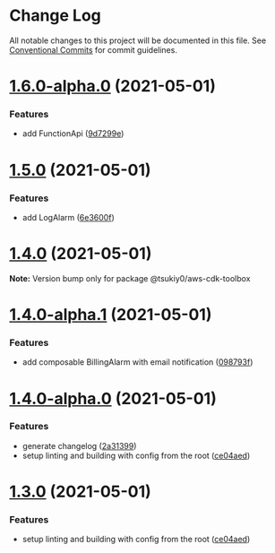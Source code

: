 # Change Log

All notable changes to this project will be documented in this file.
See [Conventional Commits](https://conventionalcommits.org) for commit guidelines.

# [1.6.0-alpha.0](https://github.com/tsukiy0-org/aws-cdk-toolbox/compare/@tsukiy0/aws-cdk-toolbox@1.5.0...@tsukiy0/aws-cdk-toolbox@1.6.0-alpha.0) (2021-05-01)


### Features

* add FunctionApi ([9d7299e](https://github.com/tsukiy0-org/aws-cdk-toolbox/commit/9d7299edf3d72ea27b4d90ac19d7ee96d6d7ead7))





# [1.5.0](https://github.com/tsukiy0-org/aws-cdk-toolbox/compare/@tsukiy0/aws-cdk-toolbox@1.4.0...@tsukiy0/aws-cdk-toolbox@1.5.0) (2021-05-01)


### Features

* add LogAlarm ([6e3600f](https://github.com/tsukiy0-org/aws-cdk-toolbox/commit/6e3600fbc33d84776b7717997722150f5bfcabdf))





# [1.4.0](https://github.com/tsukiy0-org/aws-cdk-toolbox/compare/@tsukiy0/aws-cdk-toolbox@1.4.0-alpha.1...@tsukiy0/aws-cdk-toolbox@1.4.0) (2021-05-01)

**Note:** Version bump only for package @tsukiy0/aws-cdk-toolbox





# [1.4.0-alpha.1](https://github.com/tsukiy0-org/aws-cdk-toolbox/compare/@tsukiy0/aws-cdk-toolbox@1.4.0-alpha.0...@tsukiy0/aws-cdk-toolbox@1.4.0-alpha.1) (2021-05-01)


### Features

* add composable BillingAlarm with email notification ([098793f](https://github.com/tsukiy0-org/aws-cdk-toolbox/commit/098793fff77e161263eeae5886d30e047453333a))





# [1.4.0-alpha.0](https://github.com/tsukiy0-org/aws-cdk-toolbox/compare/@tsukiy0/aws-cdk-toolbox@1.3.0...@tsukiy0/aws-cdk-toolbox@1.4.0-alpha.0) (2021-05-01)


### Features

* generate changelog ([2a31399](https://github.com/tsukiy0-org/aws-cdk-toolbox/commit/2a31399bf7ca161c62205583e831974c8c93fa57))
* setup linting and building with config from the root ([ce04aed](https://github.com/tsukiy0-org/aws-cdk-toolbox/commit/ce04aed17d8f6bf87724c45b5d1696aed92f1e5d))





# [1.3.0](https://github.com/tsukiy0-org/aws-cdk-toolbox/compare/@tsukiy0/aws-cdk-toolbox@1.3.0...@tsukiy0/aws-cdk-toolbox@1.3.0) (2021-05-01)


### Features

* setup linting and building with config from the root ([ce04aed](https://github.com/tsukiy0-org/aws-cdk-toolbox/commit/ce04aed17d8f6bf87724c45b5d1696aed92f1e5d))
